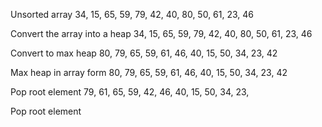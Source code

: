 Unsorted array
34, 15, 65, 59, 79, 42, 40, 80, 50, 61, 23, 46

Convert the array into a heap
              34, 
      15,           65, 
  59,     79,     42,  40,
80, 50, 61, 23, 46

Convert to max heap
             80, 
      79,           65, 
  59,     61,     46,  40,
15, 50, 34, 23, 42

Max heap in array form
80, 79, 65, 59, 61, 46, 40, 15, 50, 34, 23, 42

Pop root element
79, 61, 65, 59, 42, 46, 40, 15, 50, 34, 23,

Pop root element


